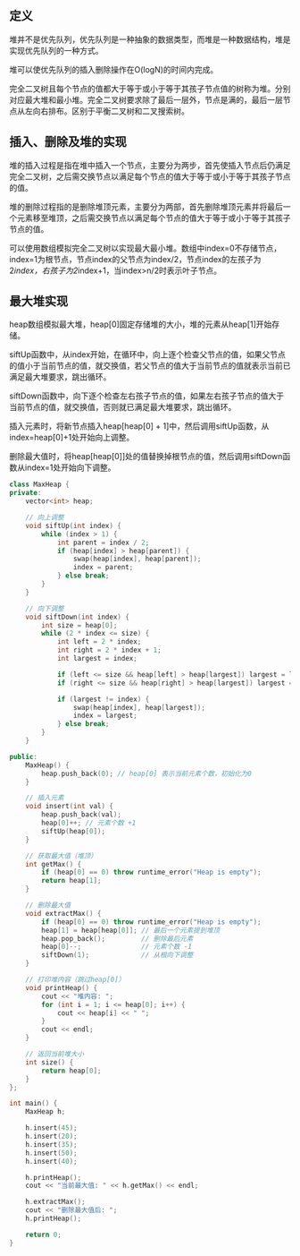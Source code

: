 定义
---
堆并不是优先队列，优先队列是一种抽象的数据类型，而堆是一种数据结构，堆是实现优先队列的一种方式。

堆可以使优先队列的插入删除操作在O(logN)的时间内完成。

完全二叉树且每个节点的值都大于等于或小于等于其孩子节点值的树称为堆。分别对应最大堆和最小堆。完全二叉树要求除了最后一层外，节点是满的，最后一层节点从左向右排布。区别于平衡二叉树和二叉搜索树。

插入、删除及堆的实现
---
堆的插入过程是指在堆中插入一个节点，主要分为两步，首先使插入节点后仍满足完全二叉树，之后需交换节点以满足每个节点的值大于等于或小于等于其孩子节点的值。

堆的删除过程指的是删除堆顶元素，主要分为两部，首先删除堆顶元素并将最后一个元素移至堆顶，之后需交换节点以满足每个节点的值大于等于或小于等于其孩子节点的值。

可以使用数组模拟完全二叉树以实现最大最小堆。数组中index=0不存储节点，index=1为根节点，节点index的父节点为index/2，节点index的左孩子为2*index，右孩子为2*index+1，当index>n/2时表示叶子节点。

最大堆实现
---
heap数组模拟最大堆，heap[0]固定存储堆的大小，堆的元素从heap[1]开始存储。

siftUp函数中，从index开始，在循环中，向上逐个检查父节点的值，如果父节点的值小于当前节点的值，就交换值，若父节点的值大于当前节点的值就表示当前已满足最大堆要求，跳出循环。

siftDown函数中，向下逐个检查左右孩子节点的值，如果左右孩子节点的值大于当前节点的值，就交换值，否则就已满足最大堆要求，跳出循环。

插入元素时，将新节点插入heap[heap[0] + 1]中，然后调用siftUp函数，从index=heap[0]+1处开始向上调整。

删除最大值时，将heap[heap[0]]处的值替换掉根节点的值，然后调用siftDown函数从index=1处开始向下调整。
```cpp
class MaxHeap {
private:
    vector<int> heap;

    // 向上调整
    void siftUp(int index) {
        while (index > 1) {
            int parent = index / 2;
            if (heap[index] > heap[parent]) {
                swap(heap[index], heap[parent]);
                index = parent;
            } else break;
        }
    }

    // 向下调整
    void siftDown(int index) {
        int size = heap[0];
        while (2 * index <= size) {
            int left = 2 * index;
            int right = 2 * index + 1;
            int largest = index;

            if (left <= size && heap[left] > heap[largest]) largest = left;
            if (right <= size && heap[right] > heap[largest]) largest = right;

            if (largest != index) {
                swap(heap[index], heap[largest]);
                index = largest;
            } else break;
        }
    }

public:
    MaxHeap() {
        heap.push_back(0); // heap[0] 表示当前元素个数，初始化为0
    }

    // 插入元素
    void insert(int val) {
        heap.push_back(val);
        heap[0]++; // 元素个数 +1
        siftUp(heap[0]);
    }

    // 获取最大值（堆顶）
    int getMax() {
        if (heap[0] == 0) throw runtime_error("Heap is empty");
        return heap[1];
    }

    // 删除最大值
    void extractMax() {
        if (heap[0] == 0) throw runtime_error("Heap is empty");
        heap[1] = heap[heap[0]]; // 最后一个元素提到堆顶
        heap.pop_back();         // 删除最后元素
        heap[0]--;               // 元素个数 -1
        siftDown(1);             // 从根向下调整
    }

    // 打印堆内容（跳过heap[0]）
    void printHeap() {
        cout << "堆内容: ";
        for (int i = 1; i <= heap[0]; i++) {
            cout << heap[i] << " ";
        }
        cout << endl;
    }

    // 返回当前堆大小
    int size() {
        return heap[0];
    }
};

int main() {
    MaxHeap h;

    h.insert(45);
    h.insert(20);
    h.insert(35);
    h.insert(50);
    h.insert(40);

    h.printHeap();
    cout << "当前最大值: " << h.getMax() << endl;

    h.extractMax();
    cout << "删除最大值后: ";
    h.printHeap();

    return 0;
}

```
